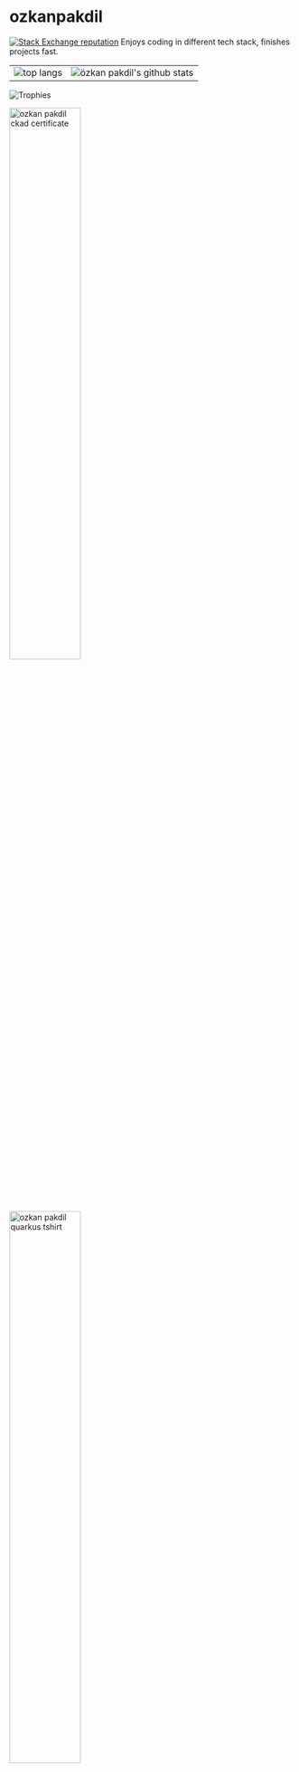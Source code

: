 # ozkanpakdil

[![Stack Exchange reputation](https://img.shields.io/stackexchange/stackoverflow/r/175554.svg)](https://stackoverflow.com/users/175554)
Enjoys coding in different tech stack, finishes projects fast.

<table>
  <tr>
    <td>
      <img src="https://user-images.githubusercontent.com/604405/200146018-0d27692a-237a-4d57-afde-0f1f5386b677.png" alt="top langs"/>
    </td>
    <td>
      <img src="https://github-readme-stats.vercel.app/api?username=ozkanpakdil&show_icons=true&theme=radical" alt="özkan pakdil's github stats"/>
    </td>
  </tr>
</table>

![Trophies](https://github-trophies.vercel.app/?username=ozkanpakdil)

<a href="https://github.com/ozkanpakdil/ozkanpakdil/files/9477123/ozkan-pakdil-5ed7d355-8547-4c8f-b0f1-7ff21a3fcfda-certificate.pdf">
<img alt="ozkan pakdil ckad certificate" src="https://user-images.githubusercontent.com/604405/188120195-db76b88b-33f2-450b-93cf-7cb33ae55223.png" width="50%">
</a>
<img alt="ozkan pakdil quarkus tshirt" src="[https://user-images.githubusercontent.com/604405/188120195-db76b88b-33f2-450b-93cf-7cb33ae55223.png](https://user-images.githubusercontent.com/604405/211092797-fceb624d-822b-492d-b00e-c2a3316babda.png)" width="50%">

